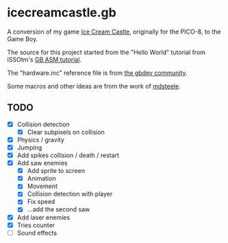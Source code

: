 # icecreamcastle.gb

A conversion of my game [Ice Cream Castle](https://github.com/drcouzelis/pico-8), originally for the PICO-8, to the Game Boy.

The source for this project started from the "Hello World" tutorial from ISSOtm's [GB ASM tutorial](https://eldred.fr/gb-asm-tutorial/hello-world.html).

The "hardware.inc" reference file is from [the gbdev community](https://github.com/gbdev/hardware.inc).

Some macros and other ideas are from the work of [mdsteele](https://github.com/mdsteele/big2small).

## TODO

- [x] Collision detection
  - [x] Clear subpixels on collision
- [x] Physics / gravity
- [x] Jumping
- [x] Add spikes collision / death / restart
- [x] Add saw enemies
  - [x] Add sprite to screen
  - [x] Animation
  - [x] Movement
  - [x] Collision detection with player
  - [x] Fix speed
  - [x] ...add the second saw
- [x] Add laser enemies
- [x] Tries counter
- [ ] Sound effects
